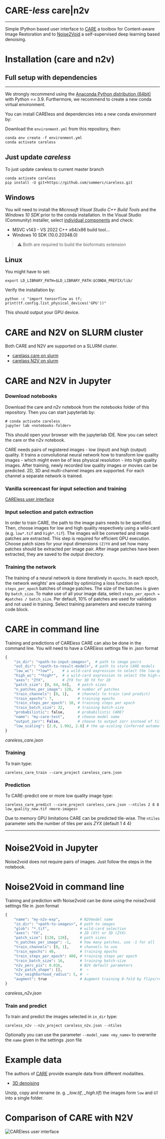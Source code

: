 # CARE-*less* care|n2v
---
Simple IPython based user interface to [CARE](http://csbdeep.bioimagecomputing.com/) a toolbox for Content-aware Image Restoration and to [Noise2Void](https://github.com/juglab/n2v) a self-supervised deep learning based denoising.

# Installation (care and n2v)

## Full setup with dependencies
---
We strongly recommend using the [Anaconda Python distribution (64bit)](https://www.anaconda.com/distribution/) with Python == 3.9. Furthermore, we recommend to create a new conda virtual environment.

You can install CAREless and dependencies into a new conda environment by:

Download the `environment.yml` from this repository, then:

```
conda env create -f environment.yml
conda activate careless
```
## Just update *careless*
To just update careless to current master branch

```
conda activate careless
pip install -U git+https://github.com/sommerc/careless.git
```

## Windows 
You will need to install the *Microsoft Visual Studio C++ Build Tools* and the *Windows 10 SDK* prior to the conda installation. In the Visual Studio (Community) installer, select [individual components](https://seafile.ist.ac.at/f/029e5e1ca96b41f19e44/) and check:

* MSVC v143 - VS 2022 C++ x64/x86 build tool...
* Windows 10 SDK (10.0.20348.0)

> :warning:  Both are required to build the bioformats extension


## Linux 

You might have to set:

`export LD_LIBRARY_PATH=$LD_LIBRARY_PATH:$CONDA_PREFIX/lib/`

Verify the installation by:

`python -c "import tensorflow as tf; print(tf.config.list_physical_devices('GPU'))"`

This should output your GPU device.

# CARE and N2V on SLURM cluster
Both CARE and N2V are supported on a SLURM cluster. 

  - [carelass care on slurm](https://git.ista.ac.at/csommer/care_service)
  - [carelass N2V on slurm](https://git.ista.ac.at/csommer/n2v_service)

# CARE and N2V in Jupyter

### Download notebooks
Download the care and n2v notebook from the notebooks folder of this repository. Then you can start jupyterlab by:

```
# conda activate careless
jupyter lab <notebooks-folder>
```

This should open your browser with the jupyterlab IDE. Now you can select the care or the n2v notebook.

CARE needs pairs of registered images - low (input) and high (output) quality. It trains a convolutional neural network how to transform low quality images - which might even be of less physical resolution - into high quality images. After training, newly recorded low quality images or movies can be predicted. 2D, 3D and multi-channel images are supported. For each channel a separate network is trained.

### Vanilla screencast for input selection and training
[CAREless user interface](vid/bif_care_demo_01.mp4)

### Input selection and patch extraction
In order to train CARE, the path to the image pairs needs to be specified. Then, choose images for low and high quality respectively using a wild-card (e.g. `low*.tif` and `high*.tif`). The images will be converted and image patches are extracted. This step is required for efficient GPU execution. Choose patch sizes for your input dimensions `(Z)YX` and set how many patches should be extracted per image pair. After image patches have been extracted, they are saved to the output directory.

### Training the network
The training of a neural network is done iteratively in `epochs`. In each epoch, the network weights' are updated by optimizing a loss function on `steps_per_epoch` batches of image patches. The size of the batches is given by `batch_size`. To make use of all your image data, select `steps_per_epoch = #patches / batch_size`. Per default, 10% of patches are used for validation and not used in training. Select training parameters and execute training code block.

# CARE in command line

Training and predictions of CARE*less* CARE can also be done in the command line. You will need to have a CARE*less* settings file in .json format

```python
{
    "in_dir": "<path-to-input-images>",  # path to image pairs
    "out_dir": "<path-to-result-model>", # path to store CARE models 
    "low_wc": "*low*",    # a wild-card expression to select the low-quality images from in_dir 
    "high_wc": "*high*",  # a wild-card expression to select the high-quality images from in_dir 
    "axes": "ZYX",        # ZYX for 3D YX for 2D 
    "patch_size": [8, 64, 64],   # patch sizes
    "n_patches_per_image": 128,  # number of patches
    "train_channels": [0, 1],    # channels to train (and predict)
    "train_epochs": 7,           # training epochs
    "train_steps_per_epoch": 10, # training steps per epoch
    "train_batch_size": 32,      # training batch-size
    "probabilistic": false,      # probabilistic CARE?     
    "name": "my-care-test",      # choose model name
    "output_zarr": False,        # choose to output zarr instead of tiff 
    "low_scaling": [2.0, 1.992, 2.0] # the up-scaling (inferred automatically in training)
}
``` 
*careless_care.json*

### Training
To train type:

`careless_care_train --care_project careless_care.json`

### Prediction
To CARE-predict one or more low quality image type:

`careless_care_predict --care_project careless_care.json --ntiles 2 8 8 low_quality_new.tif <more-images>`

Due to memory GPU limitations CARE can be predicted tile-wise. The `ntiles` parameter sets the number of tiles per axis *ZYX* (default 1 4 4)

---


# Noise2Void in Jupyter

Noise2void does not require pairs of images. Just follow the steps in the notebook.

# Noise2Void in command line

Training and prediction with Noise2void can be done using the noise2void settings file in .json format

```python
{
    "name": "my-n2v-exp",         # N2Vmodel name 
    "in_dir": "<path-to-images>", # path to images
    "glob": "*.tif",              # wild-card selection
    "axes": "YX",                 # 2D (XY) or 3D (ZYX)
    "patch_size": [128, 128],     # path sizes
    "n_patches_per_image": -1,    # how many patches, use -1 for all
    "train_channels": [0, 1],     # channels to use
    "train_epochs": 40,           # training epochs
    "train_steps_per_epoch": 400, # training steps per epoch
    "train_batch_size": 16,       # training batch-size
    "n2v_perc_pix": 0.016,        # N2V default parameters 
    "n2v_patch_shape": [],        #  ~ 
    "n2v_neighborhood_radius": 5, #  ~
    "augment": true               # Augment training 8-fold by flips/rotations
}
```
*careless_n2v.json*

### Train and predict
To train and predict the images selected in `in_dir` type:

`careless_n2v --n2v_project careless_n2v.json --ntiles`

Optionally you can use the parameter `--model_name <my_name>` to overwrite the `name` given in the settings .json file

# Example data
The authors of [CARE](https://github.com/CSBDeep/CSBDeep/tree/master/examples) provide example data from different modalities.

* [3D denoising](http://csbdeep.bioimagecomputing.com/example_data/tribolium.zip)

Unzip, copy and rename (e. g. *_low.tif*, *_high.tif*) the images form `low` and `GT` into a single folder.

# Comparison of CARE with N2V
![CAREless user interface](img/example_result.png "Comparison of CARE with N2V")






